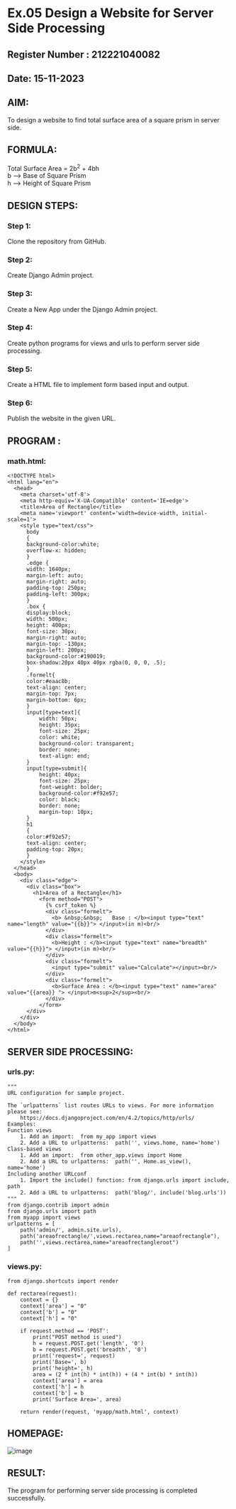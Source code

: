 # Ex.05 Design a Website for Server Side Processing
## Register Number : 212221040082
## Date: 15-11-2023

## AIM:
To design a website to find total surface area of a square prism in server side. 

## FORMULA:
Total Surface Area = 2b<sup>2</sup> + 4bh
<br>b --> Base of Square Prism
<br>h --> Height of Square Prism

## DESIGN STEPS:

### Step 1:
Clone the repository from GitHub.

### Step 2:
Create Django Admin project.

### Step 3:
Create a New App under the Django Admin project.

### Step 4:
Create python programs for views and urls to perform server side processing.

### Step 5:
Create a HTML file to implement form based input and output.

### Step 6:
Publish the website in the given URL.

## PROGRAM :

### math.html:
```
<!DOCTYPE html>
<html lang="en">
  <head>
    <meta charset='utf-8'>
    <meta http-equiv='X-UA-Compatible' content='IE=edge'>
    <title>Area of Rectangle</title>
    <meta name='viewport' content='width=device-width, initial-scale=1'>
    <style type="text/css">
      body 
      {
      background-color:white;
      overflow-x: hidden;
      }
      .edge {
      width: 1640px;
      margin-left: auto;
      margin-right: auto;
      padding-top: 250px;
      padding-left: 300px;
      }
      .box {
      display:block;
      width: 500px;
      height: 400px;
      font-size: 30px;
      margin-right: auto;
      margin-top: -130px;
      margin-left: 200px;
      background-color:#190019;
      box-shadow:20px 40px 40px rgba(0, 0, 0, .5);
      }
      .formelt{
      color:#eaac8b;
      text-align: center;
      margin-top: 7px;
      margin-bottom: 6px;
      }
      input[type=text]{
          width: 50px;
          height: 35px;
          font-size: 25px;
          color: white;
          background-color: transparent;
          border: none;
          text-align: end;
      }
      input[type=submit]{
          height: 40px;
          font-size: 25px;
          font-weight: bolder;
          background-color:#f92e57;
          color: black;
          border: none;
          margin-top: 10px;
      }
      h1
      {
      color:#f92e57;
      text-align: center;
      padding-top: 20px;
      }
    </style>
  </head>
  <body>
    <div class="edge">
      <div class="box">
        <h1>Area of a Rectangle</h1>
          <form method="POST">
            {% csrf_token %}
            <div class="formelt">
              <b> &nbsp;&nbsp;   Base : </b><input type="text" name="length" value="{{b}}"> </input>(in m)<br/>
            </div>
            <div class="formelt">
              <b>Height : </b><input type="text" name="breadth" value="{{h}}"> </input>(in m)<br/>
            </div>
            <div class="formelt">
              <input type="submit" value="Calculate"></input><br/>
            </div>
            <div class="formelt">
              <b>Surface Area : </b><input type="text" name="area" value="{{area}} "> </input>m<sup>2</sup><br/>
            </div>
          </form>
      </div>
    </div>
  </body>
</html>
```
## SERVER SIDE PROCESSING:

### urls.py:
```
"""
URL configuration for sample project.

The `urlpatterns` list routes URLs to views. For more information please see:
    https://docs.djangoproject.com/en/4.2/topics/http/urls/
Examples:
Function views
    1. Add an import:  from my_app import views
    2. Add a URL to urlpatterns:  path('', views.home, name='home')
Class-based views
    1. Add an import:  from other_app.views import Home
    2. Add a URL to urlpatterns:  path('', Home.as_view(), name='home')
Including another URLconf
    1. Import the include() function: from django.urls import include, path
    2. Add a URL to urlpatterns:  path('blog/', include('blog.urls'))
"""
from django.contrib import admin
from django.urls import path
from myapp import views
urlpatterns = [
    path('admin/', admin.site.urls),
    path('areaofrectangle/',views.rectarea,name="areaofrectangle"),
    path('',views.rectarea,name="areaofrectangleroot")
]

```

### views.py:
```
from django.shortcuts import render

def rectarea(request):
    context = {}
    context['area'] = "0"
    context['b'] = "0"
    context['h'] = "0"

    if request.method == 'POST':
        print("POST method is used")
        h = request.POST.get('length', '0')
        b = request.POST.get('breadth', '0')
        print('request=', request)
        print('Base=', b)
        print('height=', h)
        area = (2 * int(h) * int(h)) + (4 * int(b) * int(h))
        context['area'] = area
        context['h'] = h
        context['b'] = b
        print('Surface Area=', area)

    return render(request, 'myapp/math.html', context)

```

## HOMEPAGE:

![image](https://github.com/Catty12384/MathServer/assets/120629225/22e9f44b-2065-4360-aa46-87cba56c219c)

## RESULT:
The program for performing server side processing is completed successfully.
